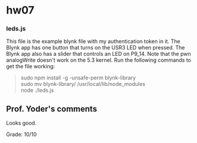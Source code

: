 # hw07  

### leds.js  
This file is the example blynk file with my authentication token in it. The Blynk app
has one button that turns on the USR3 LED when pressed. The Blynk app also has a slider that controls
an LED on P9_14. Note that the pwn analogWrite doesn't work on the 5.3 kernel.
Run the following commands to get the file working:  
> sudo npm install -g -unsafe-perm blynk-library  
> sudo mv blynk-library/ /usr/local/lib/node_modules  
> node ./leds.js  

## Prof. Yoder's comments
Looks good.  

Grade:  10/10
